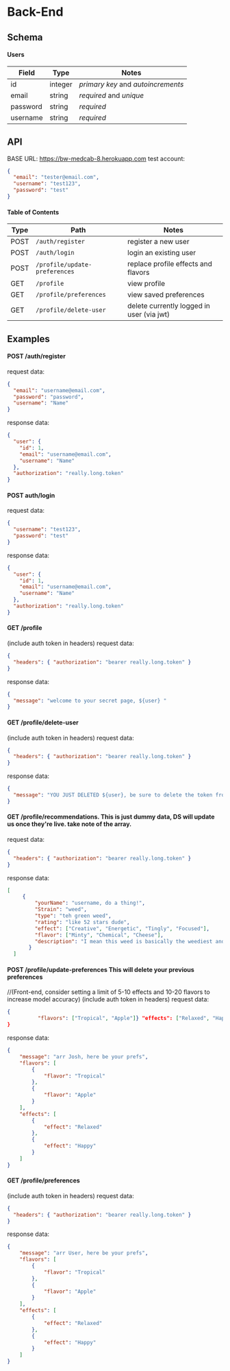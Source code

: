 # Back-End

## Schema

#### Users

| Field    | Type    | Notes                              |
| -------- | ------- | ---------------------------------- |
| id       | integer | _primary key_ and _autoincrements_ |
| email    | string  | _required_ and _unique_            |
| password | string  | _required_                         |
| username | string  | _required_                         |

## API

BASE URL: https://bw-medcab-8.herokuapp.com
test account:

```json
{
  "email": "tester@email.com",
  "username": "test123",
  "password": "test"
}
```

#### Table of Contents

| Type | Path                             | Notes                                        |
| ---- | ---------------------------------|----------------------------------------------|
| POST | `/auth/register`                 | register a new user                          |
| POST | `/auth/login`                    | login an existing user                       |
| POST | `/profile/update-preferences`    | replace profile effects and flavors          |
| GET  | `/profile`                       | view profile                                 |
| GET  | `/profile/preferences`           | view saved preferences                       |
| GET  | `/profile/delete-user`           | delete currently logged in user (via jwt)    |

## Examples

#### POST /auth/register

request data:

```json
{
  "email": "username@email.com",
  "password": "password",
  "username": "Name"
}
```

response data:

```json
{
  "user": {
    "id": 1,
    "email": "username@email.com",
    "username": "Name"
  },
  "authorization": "really.long.token"
}
```

#### POST auth/login

request data:

```json
{
  "username": "test123",
  "password": "test"
}
```

response data:

```json
{
  "user": {
    "id": 1,
    "email": "username@email.com",
    "username": "Name"
  },
  "authorization": "really.long.token"
}
```

#### GET /profile
(include auth token in headers)
request data:

```json 
{
  "headers": { "authorization": "bearer really.long.token" }
}
```

response data:

```json
{
  "message": "welcome to your secret page, ${user} "
}
```

#### GET /profile/delete-user
(include auth token in headers)
request data:

```json 
{
  "headers": { "authorization": "bearer really.long.token" }
}
```

response data:

```json 
{
  "message": "YOU JUST DELETED ${user}, be sure to delete the token from memory"
}
```


#### GET /profile/recommendations. This is just dummy data, DS will update us once they're live. take note of the array.

request data:

```json
{
  "headers": { "authorization": "bearer really.long.token" }
}
```

response data:

```json
[
     {
         "yourName": "username, do a thing!",
         "Strain": "weed",
         "type": "teh green weed",
         "rating": "like 52 stars dude",
         "effect": ["Creative", "Energetic", "Tingly", "Focused"],
         "flavor": ["Minty", "Chemical", "Cheese"],
         "description": "I mean this weed is basically the weediest and the cheesiest",
       }
  ]
```

#### POST /profile/update-preferences This will delete your previous preferences
   //(Front-end, consider setting a limit of 5-10 effects and 10-20 flavors to increase model accuracy)
(include auth token in headers)
request data:

```json 
{      
          "flavors": ["Tropical", "Apple"]} "effects": ["Relaxed", "Happy"]
}
```

response data:

```json
{
    "message": "arr Josh, here be your prefs",
    "flavors": [
        {
            "flavor": "Tropical"
        },
        {
            "flavor": "Apple"
        }
    ],
    "effects": [
        {
            "effect": "Relaxed"
        },
        {
            "effect": "Happy"
        }
    ]
}
```

#### GET /profile/preferences
(include auth token in headers)
request data:

```json 
{
  "headers": { "authorization": "bearer really.long.token" }
}
```

response data:

```json
{
    "message": "arr User, here be your prefs",
    "flavors": [
        {
            "flavor": "Tropical"
        },
        {
            "flavor": "Apple"
        }
    ],
    "effects": [
        {
            "effect": "Relaxed"
        },
        {
            "effect": "Happy"
        }
    ]
}
```
